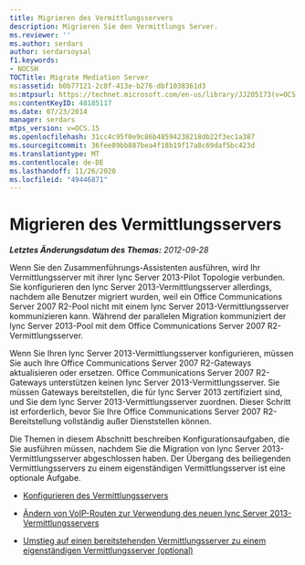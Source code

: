 ```yaml
---
title: Migrieren des Vermittlungsservers
description: Migrieren Sie den Vermittlungs Server.
ms.reviewer: ''
ms.author: serdars
author: serdarsoysal
f1.keywords:
- NOCSH
TOCTitle: Migrate Mediation Server
ms:assetid: b0b77121-2c8f-413e-b276-dbf1038361d3
ms:mtpsurl: https://technet.microsoft.com/en-us/library/JJ205173(v=OCS.15)
ms:contentKeyID: 48185117
ms.date: 07/23/2014
manager: serdars
mtps_version: v=OCS.15
ms.openlocfilehash: 31cc4c95f0e9c86b48594238218db22f3ec1a387
ms.sourcegitcommit: 36fee89bb887bea4f18b19f17a8c69daf5bc423d
ms.translationtype: MT
ms.contentlocale: de-DE
ms.lasthandoff: 11/26/2020
ms.locfileid: "49446871"
---
```

# <a name="migrate-mediation-server"></a>Migrieren des Vermittlungsservers

<div data-xmlns="http://www.w3.org/1999/xhtml">

<div class="topic" data-xmlns="http://www.w3.org/1999/xhtml" data-msxsl="urn:schemas-microsoft-com:xslt" data-cs="https://msdn.microsoft.com/">

<div data-asp="https://msdn2.microsoft.com/asp">



</div>

<div id="mainSection">

<div id="mainBody">

<span> </span>

_**Letztes Änderungsdatum des Themas:** 2012-09-28_

Wenn Sie den Zusammenführungs-Assistenten ausführen, wird Ihr Vermittlungsserver mit ihrer lync Server 2013-Pilot Topologie verbunden. Sie konfigurieren den lync Server 2013-Vermittlungsserver allerdings, nachdem alle Benutzer migriert wurden, weil ein Office Communications Server 2007 R2-Pool nicht mit einem lync Server 2013-Vermittlungsserver kommunizieren kann. Während der parallelen Migration kommuniziert der lync Server 2013-Pool mit dem Office Communications Server 2007 R2-Vermittlungsserver.

Wenn Sie Ihren lync Server 2013-Vermittlungsserver konfigurieren, müssen Sie auch Ihre Office Communications Server 2007 R2-Gateways aktualisieren oder ersetzen. Office Communications Server 2007 R2-Gateways unterstützen keinen lync Server 2013-Vermittlungsserver. Sie müssen Gateways bereitstellen, die für lync Server 2013 zertifiziert sind, und Sie dem lync Server 2013-Vermittlungsserver zuordnen. Dieser Schritt ist erforderlich, bevor Sie Ihre Office Communications Server 2007 R2-Bereitstellung vollständig außer Dienststellen können.

Die Themen in diesem Abschnitt beschreiben Konfigurationsaufgaben, die Sie ausführen müssen, nachdem Sie die Migration von lync Server 2013-Vermittlungsserver abgeschlossen haben. Der Übergang des beiliegenden Vermittlungsservers zu einem eigenständigen Vermittlungsserver ist eine optionale Aufgabe.

  - [Konfigurieren des Vermittlungsservers](configure-mediation-server.md)

  - [Ändern von VoIP-Routen zur Verwendung des neuen lync Server 2013-Vermittlungsservers](change-voice-routes-to-use-the-new-lync-server-2013-mediation-server.md)

  - [Umstieg auf einen bereitstehenden Vermittlungsserver zu einem eigenständigen Vermittlungsserver (optional)](transition-a-collocated-mediation-server-to-a-stand-alone-mediation-server-optional.md)

</div>

<span> </span>

</div>

</div>

</div>

